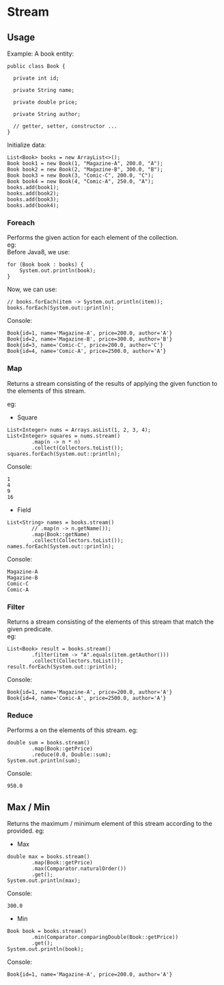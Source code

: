 # Stream

## Usage

Example:
A book entity:
```
public class Book {

  private int id;

  private String name;
  
  private double price;

  private String author;

  // getter, setter, constructor ...
}
```

Initialize data:
```
List<Book> books = new ArrayList<>();
Book book1 = new Book(1, "Magazine-A", 200.0, "A");
Book book2 = new Book(2, "Magazine-B", 300.0, "B");
Book book3 = new Book(3, "Comic-C", 200.0, "C");
Book book4 = new Book(4, "Comic-A", 250.0, "A");
books.add(book1);
books.add(book2);
books.add(book3);
books.add(book4);
```

### Foreach

Performs the given action for each element of the collection.  
eg:  
  Before Java8, we use:
  ```
  for (Book book : books) {
      System.out.println(book);
  }
  ```

  Now, we can use:
  ```
  // books.forEach(item -> System.out.println(item));
  books.forEach(System.out::println);
  ```

  Console:
  ```
  Book{id=1, name='Magazine-A', price=200.0, author='A'}
  Book{id=2, name='Magazine-B', price=300.0, author='B'}
  Book{id=3, name='Comic-C', price=200.0, author='C'}
  Book{id=4, name='Comic-A', price=2500.0, author='A'}
  ```

### Map

Returns a stream consisting of the results of applying the given function to the elements of this stream.

eg:
  - Square
  ```
  List<Integer> nums = Arrays.asList(1, 2, 3, 4);
  List<Integer> squares = nums.stream()
          .map(n -> n * n)
          .collect(Collectors.toList());
  squares.forEach(System.out::println);
  ```

  Console:
  ```
  1
  4
  9
  16
  ```

  - Field
  ```
  List<String> names = books.stream()
          // .map(n -> n.getName());
          .map(Book::getName)
          .collect(Collectors.toList());
  names.forEach(System.out::println);
  ```

  Console:
  ```
  Magazine-A
  Magazine-B
  Comic-C
  Comic-A
  ```

### Filter

Returns a stream consisting of the elements of this stream that match the given predicate.  
eg:
  ```
  List<Book> result = books.stream()
          .filter(item -> "A".equals(item.getAuthor()))
          .collect(Collectors.toList());
  result.forEach(System.out::println);
  ```

  Console:
  ```
  Book{id=1, name='Magazine-A', price=200.0, author='A'}
  Book{id=4, name='Comic-A', price=2500.0, author='A'}
  ```

### Reduce

Performs a on the elements of this stream.
eg:
  ```
  double sum = books.stream()
          .map(Book::getPrice)
          .reduce(0.0, Double::sum);
  System.out.println(sum);
  ```

  Console:
  ```
  950.0
  ```

## Max / Min

Returns the maximum / minimum element of this stream according to the provided.
eg:
  - Max
  ```
  double max = books.stream()
          .map(Book::getPrice)
          .max(Comparator.naturalOrder())
          .get();
  System.out.println(max);
  ```

  Console:
  ```
  300.0
  ```

  - Min
  ```
  Book book = books.stream()
          .min(Comparator.comparingDouble(Book::getPrice))
          .get();
  System.out.println(book);
  ```

  Console:
  ```
  Book{id=1, name='Magazine-A', price=200.0, author='A'}
  ```